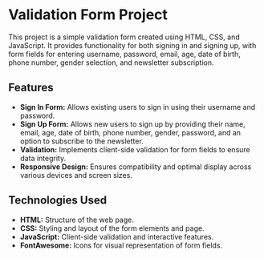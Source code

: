 # Validation Form Project

This project is a simple validation form created using HTML, CSS, and JavaScript. It provides functionality for both signing in and signing up, with form fields for entering username, password, email, age, date of birth, phone number, gender selection, and newsletter subscription.

## Features

- **Sign In Form:** Allows existing users to sign in using their username and password.
- **Sign Up Form:** Allows new users to sign up by providing their name, email, age, date of birth, phone number, gender, password, and an option to subscribe to the newsletter.
- **Validation:** Implements client-side validation for form fields to ensure data integrity.
- **Responsive Design:** Ensures compatibility and optimal display across various devices and screen sizes.

## Technologies Used

- **HTML:** Structure of the web page.
- **CSS:** Styling and layout of the form elements and page.
- **JavaScript:** Client-side validation and interactive features.
- **FontAwesome:** Icons for visual representation of form fields.
